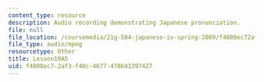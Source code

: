```yaml
---
content_type: resource
description: Audio recording demonstrating Japanese pronunciation.
file: null
file_location: /coursemedia/21g-504-japanese-iv-spring-2009/f4808ec72af3f40c4677470b41397427_Lesson19A5.mp3
file_type: audio/mpeg
resourcetype: Other
title: Lesson19A5
uid: f4808ec7-2af3-f40c-4677-470b41397427
---
```

